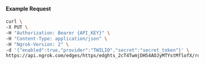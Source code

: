 <!-- Code generated for API Clients. DO NOT EDIT. -->

#### Example Request

```bash
curl \
-X PUT \
-H "Authorization: Bearer {API_KEY}" \
-H "Content-Type: application/json" \
-H "Ngrok-Version: 2" \
-d '{"enabled":true,"provider":"TWILIO","secret":"secret_token"}' \
https://api.ngrok.com/edges/https/edghts_2cT4TwmjDH54AOJyMTYstMflofX/routes/edghtsrt_2cT4Tsvp53ZLgJTy97xQgx2w2Kw/webhook_verification
```
